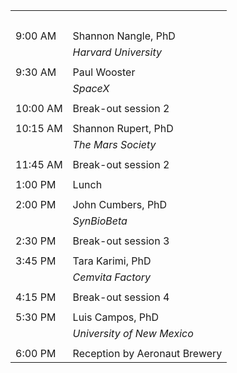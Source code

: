 <table>
  <tr>
    <th>&nbsp;&nbsp;</th>
    <th>&nbsp;&nbsp;</th>
  </tr>
  <tr>
    <td>9:00 AM</td>
    <td>Shannon Nangle, PhD</td>
  </tr>
  <tr>
    <td></td>
    <td><span style="font-style:italic">Harvard University</span></td>
  </tr>
  <tr>
    <td></td>
    <td></td>
  </tr>
  <tr>
    <td>9:30 AM</td>
    <td>Paul Wooster</td>
  </tr>
  <tr>
    <td></td>
    <td><span style="font-style:italic">SpaceX</span></td>
  </tr>
  <tr>
    <td></td>
    <td></td>
  </tr>
  <tr>
    <td>10:00 AM</td>
    <td>Break-out session 2</td>
  </tr>
  <tr>
    <td></td>
    <td></td>
  </tr>
  <tr>
    <td>10:15 AM</td>
    <td>Shannon Rupert, PhD</td>
  </tr>
  <tr>
    <td></td>
    <td><span style="font-style:italic">The Mars Society</span></td>
  </tr>
  <tr>
    <td></td>
    <td></td>
  </tr>
  <tr>
    <td>11:45 AM</td>
    <td>Break-out session 2</td>
  </tr>
  <tr>
    <td></td>
    <td></td>
  </tr>
  <tr>
    <td>1:00 PM</td>
    <td>Lunch </td>
  </tr>
  <tr>
    <td></td>
    <td></td>
  </tr>
  <tr>
    <td>2:00 PM</td>
    <td>John Cumbers, PhD<br></td>
  </tr>
  <tr>
    <td></td>
    <td><span style="font-style:italic">SynBioBeta</span></td>
  </tr>
  <tr>
    <td></td>
    <td></td>
  </tr>
  <tr>
    <td>2:30 PM</td>
    <td>Break-out session 3</td>
  </tr>
  <tr>
    <td></td>
    <td></td>
  </tr>
  <tr>
    <td>3:45 PM</td>
    <td>Tara Karimi, PhD</td>
  </tr>
  <tr>
    <td></td>
    <td><span style="font-style:italic">Cemvita Factory</span></td>
  </tr>
  <tr>
    <td></td>
    <td></td>
  </tr>
  <tr>
    <td>4:15 PM</td>
    <td>Break-out session 4</td>
  </tr>
  <tr>
    <td></td>
    <td></td>
  </tr>
  <tr>
    <td>5:30 PM</td>
    <td>Luis Campos, PhD</td>
  </tr>
  <tr>
    <td></td>
    <td><span style="font-style:italic">University of New Mexico</span></td>
  </tr>
  <tr>
    <td></td>
    <td></td>
  </tr>
  <tr>
    <td>6:00 PM</td>
    <td>Reception by Aeronaut Brewery<br></td>
  </tr>
</table>
